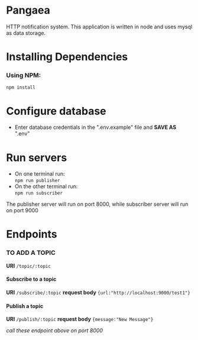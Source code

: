 # Pangaea
HTTP notification system.
This application is written in node and uses mysql as data storage.
# Installing Dependencies
### Using NPM:
`npm install`
# Configure database
* Enter database credentials in the ".env.example" file and **SAVE AS** ".env"
# Run servers
* On one terminal run:<br>
`npm run publisher`
* On the other terminal run:<br>
`npm run subscriber`

The publisher server will run on port 8000, while subscriber server will run on port 9000
# Endpoints
### TO ADD A TOPIC
**URI** `/topic/:topic`

#### Subscribe to a topic
**URI** `/subscribe/:topic` **request body**
`{url:"http://localhost:9000/test1"}`

#### Publish a topic
 **URI** `/publish/:topic` **request body**
`{message:"New Message"}`

*call these endpoint above on port 8000*
